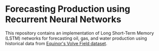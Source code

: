 # Forecasting Production using Recurrent Neural Networks

This repository contains an implementation of Long Short-Term Memory (LSTM) networks for forecasting oil, gas, and water production using historical data from [Equinor's Volve Field dataset](https://www.equinor.com/energy/volve-data-sharing).
